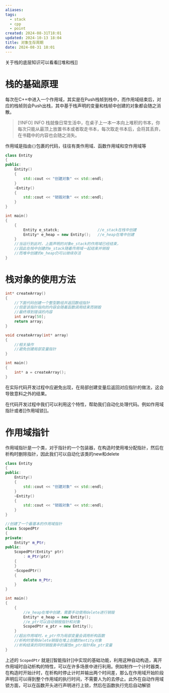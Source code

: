 ```yaml
---
aliases: 
tags:
  - stack
  - cpp
  - point
created: 2024-08-31T18:01
updated: 2024-10-13 18:04
title: 对象生存周期
date: 2024-08-31 18:01
---
```


关于栈的底层知识可以看看[[堆和栈]]
# 栈的基础原理
每次在C++中进入一个作用域，其实是在Push栈帧到栈中，而作用域结束后，对应的栈帧则会Push出栈，其中基于栈声明的变量和栈帧中创建的对象都会随之消散。

> [!INFO] INFO
>  栈就像日常生活中，在桌子上一本一本向上堆积的书本，你每次只能从最顶上放置书本或者取走书本，每次取走书本后，会将其丢弃，在书籍中的内容也会随之消失。

作用域是指由`{}`包裹的代码，往往有类作用域、函数作用域和空作用域等

```cpp
class Entity
{
public:
	Entity()
	{
		std::cout << "创建对象" << std::endl;
	}
	~Entity()
	{
		std::cout << "销毁对象" << std::endl;
	}
}

int main()
{
	{
		Entity e_statck;                 //e_stack在栈中创建
		Entity* e_heap = new Entity();   //e_heap在堆中创建
	}
	//当运行到此时，上面声明的对象e_stack的作用域已经结束，
	//因此在栈中创建的e_stack随着作用域一起结束并销毁
	//而堆中创建的e_heap仍可以继续存活
}
```

# 栈对象的使用方法
```cpp
int* createArray()
{
	//下面代码创建一个整型数组并返回数组指针
	//但是该指针指向的内容会随着函数调用结束而销毁
	//最终得到错误的内容
	int array[50];
	return array;
}

void createArray(int* array)
{
	//相关操作
	//避免创建局部变量指针
}

int main()
{
	int* a = createArray();
}
```

在实际代码开发过程中应避免出现，在局部创建变量后返回对应指针的做法，这会导致意料之外的结果。

在代码开发过程中我们可以利用这个特性，帮助我们自动化处理代码。例如作用域指针或者[[作用域锁]]。

# 作用域指针
作用域指针是一个类，对于指针的一个包装器，在构造时使用堆分配指针，然后在析构时删除指针，因此我们可以自动化该类的new和delete
```cpp
class Entity
{
public:
	Entity()
	{
		std::cout << "创建对象" << std::endl;
	}
	~Entity()
	{
		std::cout << "销毁对象" << std::endl;
	}
}

//创建了一个最基本的作用域指针
class ScopedPtr
{
private:
	Entity* m_Ptr;
public:
	ScopedPtr(Entity* ptr)
		: m_Ptr(ptr)
	{
	}
	~ScopedPtr()
	{
		delete m_Ptr;
	}
}

int main()
{
	{
		//e_heap在堆中创建，需要手动使用delete进行销毁
		Entity* e_heap = new Entity();
		//e_ptr可以自动销毁指针和对象
		ScopedPtr e_ptr = new Entity();
	}
	//超出作用域时，e_ptr作为局部变量会调用析构函数
	//析构时使用delete销毁在堆上创建的entity对象
	//析构结束的同时销毁类中的属性m_ptr指针和e_ptr变量
}
```
上述的 `ScopedPtr` 就是[[智能指针]]中实现的基础功能，利用这种自动构造，离开作用域时自动析构的特性，可以在许多场景中进行利用。例如制作一个计时器类，在构造时开始计时，在析构时停止计时并输出两个时间差，那么在作用域开始阶段声明后可以得到整个作用域的执行时间，不需要人为的去停止。此外在自动作用域锁方面，可以在函数开头进行声明进行上锁，然后在函数执行完后自动解锁